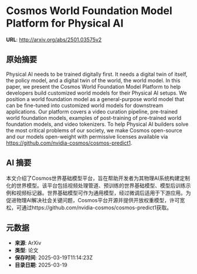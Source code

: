 # Cosmos World Foundation Model Platform for Physical AI

**URL**: http://arxiv.org/abs/2501.03575v2

## 原始摘要

Physical AI needs to be trained digitally first. It needs a digital twin of
itself, the policy model, and a digital twin of the world, the world model. In
this paper, we present the Cosmos World Foundation Model Platform to help
developers build customized world models for their Physical AI setups. We
position a world foundation model as a general-purpose world model that can be
fine-tuned into customized world models for downstream applications. Our
platform covers a video curation pipeline, pre-trained world foundation models,
examples of post-training of pre-trained world foundation models, and video
tokenizers. To help Physical AI builders solve the most critical problems of
our society, we make Cosmos open-source and our models open-weight with
permissive licenses available via
https://github.com/nvidia-cosmos/cosmos-predict1.


## AI 摘要

本文介绍了Cosmos世界基础模型平台，旨在帮助开发者为其物理AI系统构建定制化的世界模型。该平台包括视频处理管道、预训练的世界基础模型、模型后训练示例和视频标记器。世界基础模型可作为通用模型，经过微调后适用于下游应用。为促进物理AI解决社会关键问题，Cosmos平台开源并提供开放权重模型，许可宽松，可通过https://github.com/nvidia-cosmos/cosmos-predict1获取。

## 元数据

- **来源**: ArXiv
- **类型**: 论文
- **保存时间**: 2025-03-19T11:14:23Z
- **目录日期**: 2025-03-19
